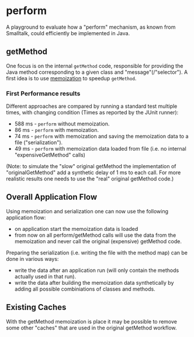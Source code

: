 perform
=======

A playground to evaluate how a "perform" mechanism, as known
from Smalltalk, could efficiently be implemented in Java.

## getMethod

One focus is on the internal `getMethod` code, responsible
for providing the Java method corresponding to a given
class and "message"(/"selector"). A first idea is to use
[memoization](https://en.wikipedia.org/wiki/Memoization) to
speedup `getMethod`.

### First Performance results

Different approaches are compared by running a standard test
multiple times, with changing condition (Times as reported 
by the JUnit runner):

- 588 ms - `perform` without memoization. 
- 86 ms - `perform` with memoization.
- 74 ms - `perform` with memoization and saving the memoization data to a file ("serialization").
- 49 ms - `perform` with memoization data loaded from file (i.e. no internal "expensiveGetMethod" calls)

(Note: to simulate the "slow" original getMethod the implementation of "originalGetMethod" add a synthetic 
delay of 1 ms to each call. For more realistic results one needs to use the "real" original getMethod code.)

## Overall Application Flow

Using memoization and serialization one can now use the following application flow:
- on application start the memoization data is loaded
- from now on all perform/getMethod calls will use the data from the memoization and never call the original 
  (expensive) getMethod code.

Preparing the serialization (i.e. writing the file with the method map) can be done in various ways:
- write the data after an application run (will only contain the methods actually used in that run).
- write the data after building the memoization data synthetically by adding all possible combiniations of classes and
  methods.

## Existing Caches

With the getMethod memoization is place it may be possible to remove some other "caches" that are used in the 
original getMethod workflow.
